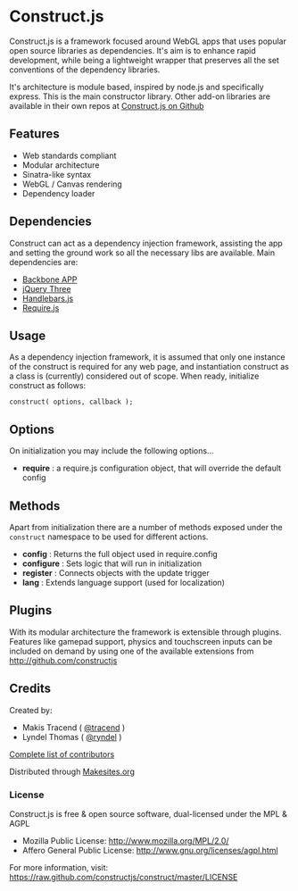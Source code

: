 # Construct.js

Construct.js is a framework  focused around WebGL apps that uses popular open source libraries as dependencies. It's aim is to enhance rapid development, while being a lightweight wrapper that preserves all the set conventions of the dependency libraries.

It's architecture is module based, inspired by node.js and specifically express. This is the main constructor library. Other add-on libraries are available in their own repos at [Construct.js on Github](http://github.com/constructjs)


## Features

* Web standards compliant
* Modular architecture
* Sinatra-like syntax
* WebGL / Canvas rendering
* Dependency loader


## Dependencies

Construct can act as a dependency injection framework, assisting the app and setting the ground work so all the necessary libs are available. Main dependencies are:

* [Backbone APP](http://github.com/makesites/backbone-app)
* [jQuery Three](http://github.com/makesites/jquery-three)
* [Handlebars.js](http://github.com/wycats/handlebars.js)
* [Require.js](https://github.com/jrburke/requirejs)


## Usage

As a dependency injection framework, it is assumed that only one instance of the construct is required for any web page, and instantiation construct as a class is (currently) considered out of scope. When ready, initialize construct as follows:
```
construct( options, callback );
```

## Options

On initialization you may include the following options...

* **require** : a require.js configuration object, that will override the default config


## Methods

Apart from initialization there are a number of methods exposed under the ```construct``` namespace to be used for different actions.

* **config** : Returns the full object used in require.config
* **configure** : Sets logic that will run in initialization
* **register** : Connects objects with the update trigger
* **lang** : Extends language support (used for localization)


## Plugins

With its modular architecture the framework is extensible through plugins. Features like gamepad support, physics and touchscreen inputs can be included on demand by using one of the available extensions from http://github.com/constructjs



## Credits

Created by:
* Makis Tracend ( [@tracend](http://github.com/tracend) )
* Lyndel Thomas ( [@ryndel](http://github.com/ryndel) )

[Complete list of contributors](https://github.com/constructjs/construct/graphs/contributors)


Distributed through [Makesites.org](http://makesites.org)

### License

Construct.js is free & open source software, dual-licensed under the MPL & AGPL

* Mozilla Public License: http://www.mozilla.org/MPL/2.0/
* Affero General Public License: http://www.gnu.org/licenses/agpl.html

For more information, visit: https://raw.github.com/constructjs/construct/master/LICENSE
